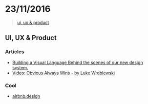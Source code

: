 # 23/11/2016

> [ui, ux & product](#ui-ux--product)


## UI, UX & Product

### Articles
- [Building a Visual Language  Behind the scenes of our new design system.](http://airbnb.design/building-a-visual-language/)
- [Video: Obvious Always Wins - by Luke Wroblewski](http://www.lukew.com/ff/entry.asp?1962)

### Cool
- [airbnb.design](http://airbnb.design/)